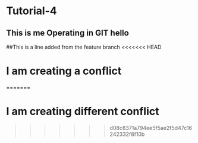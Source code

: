# Tutorial-4


## This is me Operating in GIT hello
##This is a line added from the feature branch
<<<<<<< HEAD

# I am creating a conflict
=======
# I am creating different conflict
>>>>>>> d08c8371a794ee5f5ae2f5d47c16242332f8f10b
